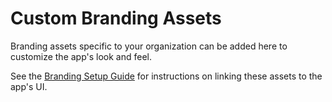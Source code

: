 # Custom Branding Assets

Branding assets specific to your organization can be added here to customize the app's look and feel.

See the [Branding Setup Guide](/docs/setup/branding.md) for instructions on linking these assets to the app's UI.
